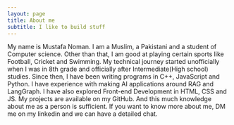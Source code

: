 ```yaml
---
layout: page
title: About me
subtitle: I like to build stuff
---
```

My name is Mustafa Noman. I am a Muslim, a Pakistani and a student of Computer science. Other than that, I am good at playing certain sports like Football, Cricket and Swimming. My technical journey started unofficially when I was in 8th grade and officially after Intermediate(High school) studies.
Since then, I have been writing programs in C++, JavaScript and Python. I have experience with making AI applications around RAG and LangGraph. I have also explored Front-end Development in HTML, CSS and JS. My projects are available on my GitHub. And this much knowledge about me as a person is sufficient. If you want to know more about me, DM me on my linkedin and we can have a detailed chat.
